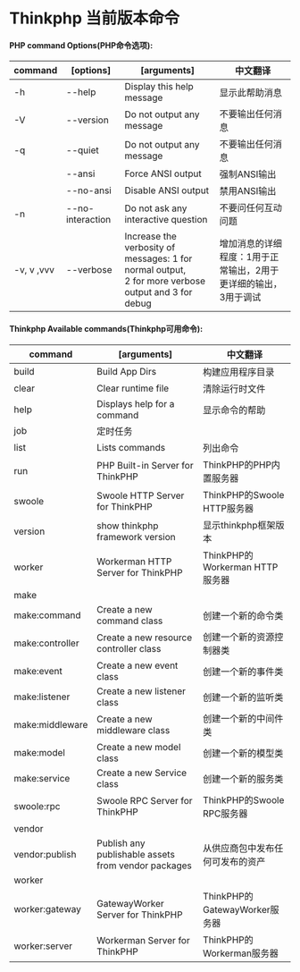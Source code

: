 # Thinkphp 当前版本命令


#### PHP command Options(PHP命令选项):


| command    | [options]        | [arguments]                                                                                              | 中文翻译                                                        |
| ------------ | ------------------ | ---------------------------------------------------------------------------------------------------------- | ----------------------------------------------------------------- |
| -h         | --help           | Display this help message                                                                                | 显示此帮助消息                                                  |
| -V         | --version        | Do not output any message                                                                                | 不要输出任何消息                                                |
| -q         | --quiet          | Do not output any message                                                                                | 不要输出任何消息                                                |
|            | --ansi           | Force ANSI output                                                                                        | 强制ANSI输出                                                    |
|            | --no-ansi        | Disable ANSI output                                                                                      | 禁用ANSI输出                                                    |
| -n         | --no-interaction | Do not ask any interactive question                                                                      | 不要问任何互动问题                                              |
| -v, v ,vvv | --verbose        | Increase the verbosity of messages: 1 for normal output,<br /> 2 for more verbose output and 3 for debug | 增加消息的详细程度：1用于正常输出，2用于更详细的输出，3用于调试 |


#### Thinkphp Available commands(Thinkphp可用命令):


| command         | [arguments]                                         | 中文翻译                         |
| ----------------- | ----------------------------------------------------- | ---------------------------------- |
| build           | Build App Dirs                                      | 构建应用程序目录                 |
| clear           | Clear runtime file                                  | 清除运行时文件                   |
| help            | Displays help for a command                         | 显示命令的帮助                   |
| job             | 定时任务                                            |                                  |
| list            | Lists commands                                      | 列出命令                         |
| run             | PHP Built-in Server for ThinkPHP                    | ThinkPHP的PHP内置服务器          |
| swoole          | Swoole HTTP Server for ThinkPHP                     | ThinkPHP的Swoole HTTP服务器      |
| version         | show thinkphp framework version                     | 显示thinkphp框架版本             |
| worker          | Workerman HTTP Server for ThinkPHP                  | ThinkPHP的Workerman HTTP服务器   |
| make            |                                                     |                                  |
| make:command    | Create a new command class                          | 创建一个新的命令类               |
| make:controller | Create a new resource controller class              | 创建一个新的资源控制器类         |
| make:event      | Create a new event class                            | 创建一个新的事件类               |
| make:listener   | Create a new listener class                         | 创建一个新的监听类               |
| make:middleware | Create a new middleware class                       | 创建一个新的中间件类             |
| make:model      | Create a new model class                            | 创建一个新的模型类               |
| make:service    | Create a new Service class                          | 创建一个新的服务类               |
| swoole:rpc      | Swoole RPC Server for ThinkPHP                      | ThinkPHP的Swoole RPC服务器       |
| vendor          |                                                     |                                  |
| vendor:publish  | Publish any publishable assets from vendor packages | 从供应商包中发布任何可发布的资产 |
| worker          |                                                     |                                  |
| worker:gateway  | GatewayWorker Server for ThinkPHP                   | ThinkPHP的GatewayWorker服务器    |
| worker:server   | Workerman Server for ThinkPHP                       | ThinkPHP的Workerman服务器        |
